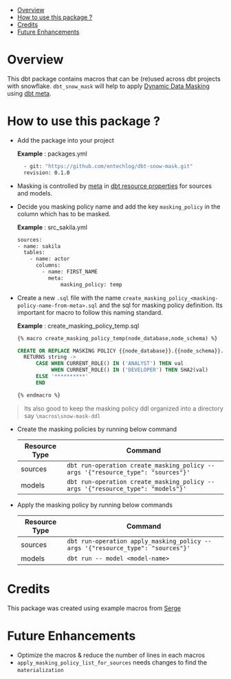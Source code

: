 - [Overview](#overview)
- [How to use this package ?](#how-to-use-this-package-)
- [Credits](#credits)
- [Future Enhancements](#future-enhancements)

# Overview
This dbt package contains macros that can be (re)used across dbt projects with snowflake. `dbt_snow_mask` will help to apply [Dynamic Data Masking](https://docs.snowflake.com/en/user-guide/security-column-ddm-use.html) using [dbt meta](https://docs.getdbt.com/reference/resource-properties/meta).

# How to use this package ?

- Add the package into your project

  **Example** : packages.yml

  ```bash
    - git: "https://github.com/entechlog/dbt-snow-mask.git"
    revision: 0.1.0
  ```

- Masking is controlled by [meta](https://docs.getdbt.com/reference/resource-properties/meta) in [dbt resource properties](https://docs.getdbt.com/reference/declaring-properties) for sources and models. 

- Decide you masking policy name and add the key `masking_policy` in the column which has to be masked.
  
  **Example** : src_sakila.yml

  ```bash
  sources:
  - name: sakila
    tables:
      - name: actor
        columns:
          - name: FIRST_NAME
            meta:
                masking_policy: temp
  ```
  
- Create a new `.sql` file with the name `create_masking_policy_<masking-policy-name-from-meta>.sql` and the sql for masking policy definition. Its important for macro to follow this naming standard.
  
  **Example** : create_masking_policy_temp.sql

  ```sql
  {% macro create_masking_policy_temp(node_database,node_schema) %}

  CREATE OR REPLACE MASKING POLICY {{node_database}}.{{node_schema}}.temp AS (val string) 
    RETURNS string ->
        CASE WHEN CURRENT_ROLE() IN ('ANALYST') THEN val 
             WHEN CURRENT_ROLE() IN ('DEVELOPER') THEN SHA2(val)
        ELSE '**********'
        END

  {% endmacro %}
  ```

> Its also good to keep the masking policy ddl organized into a directory say `\macros\snow-mask-ddl`

- Create the masking policies by running below command
  
  | Resource Type | Command                                              |
  | ------------- | ---------------------------------------------------- |
  | sources       | `dbt run-operation create_masking_policy --args '{"resource_type": "sources"}'` |
  | models        | `dbt run-operation create_masking_policy --args '{"resource_type": "models"}'`  |

- Apply the masking policy by running below commands

  | Resource Type | Command                         |
  | ------------- | ------------------------------- |
  | sources       | `dbt run-operation apply_masking_policy --args '{"resource_type": "sources"}'` |
  | models        | `dbt run -- model <model-name>` |

# Credits
This package was created using example macros from [Serge](https://getdbt.slack.com/archives/CJN7XRF1B/p1609177817234800)

# Future Enhancements
- Optimize the macros & reduce the number of lines in each macros
- `apply_masking_policy_list_for_sources` needs changes to find the `materialization` 